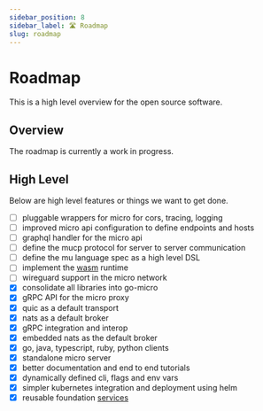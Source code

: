 ```yaml
---
sidebar_position: 8
sidebar_label: 🛣️ Roadmap
slug: roadmap
---
```


# Roadmap

This is a high level overview for the open source software.

## Overview

The roadmap is currently a work in progress.

## High Level

Below are high level features or things we want to get done.

- [ ] pluggable wrappers for micro for cors, tracing, logging
- [ ] improved micro api configuration to define endpoints and hosts
- [ ] graphql handler for the micro api
- [ ] define the mucp protocol for server to server communication
- [ ] define the mu language spec as a high level DSL
- [ ] implement the [wasm](https://github.com/bytecodealliance/wasm-micro-runtime) runtime
- [ ] wireguard support in the micro network
- [x] consolidate all libraries into go-micro
- [x] gRPC API for the micro proxy
- [x] quic as a default transport
- [x] nats as a default broker
- [x] gRPC integration and interop
- [x] embedded nats as the default broker
- [x] go, java, typescript, ruby, python clients
- [x] standalone micro server
- [x] better documentation and end to end tutorials
- [x] dynamically defined cli, flags and env vars
- [x] simpler kubernetes integration and deployment using helm
- [x] reusable foundation [services](https://github.com/micro/services)
